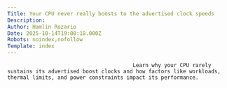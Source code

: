 ```yaml
---
Title: Your CPU never really boosts to the advertised clock speeds
Description: 
Author: Hamlin Rozario
Date: 2025-10-14T19:00:18.000Z
Robots: noindex,nofollow
Template: index
---
```


                                            Learn why your CPU rarely sustains its advertised boost clocks and how factors like workloads, thermal limits, and power constraints impact its performance.
                                        